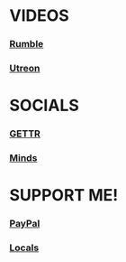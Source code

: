 # VIDEOS

### [Rumble](https://rumble.com/c/c-1653185)

### [Utreon](https://utreon.com/c/Nihil)

# SOCIALS

### [GETTR](https://gettr.com/user/d_nihil)

### [Minds](https://www.minds.com/dnihil/)

# SUPPORT ME!

### [PayPal](https://www.paypal.me/dnihil)

### [Locals](https://thethroneroom.locals.com/)
